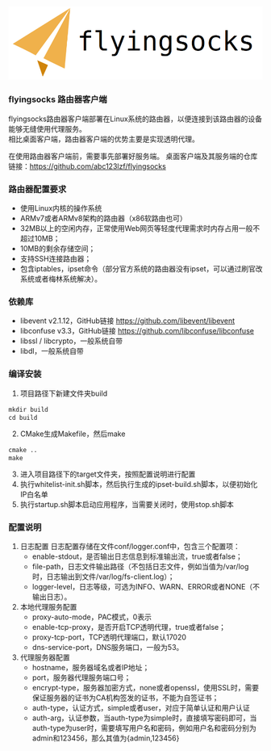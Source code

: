 ![LOGO](flyingsocks.png)
### flyingsocks 路由器客户端
flyingsocks路由器客户端部署在Linux系统的路由器，以便连接到该路由器的设备能够无缝使用代理服务。<br>
相比桌面客户端，路由器客户端的优势主要是实现透明代理。

在使用路由器客户端前，需要事先部署好服务端。 桌面客户端及其服务端的仓库链接：https://github.com/abc123lzf/flyingsocks <br>

### 路由器配置要求
- 使用Linux内核的操作系统
- ARMv7或者ARMv8架构的路由器（x86软路由也可）
- 32MB以上的空闲内存，正常使用Web网页等轻度代理需求时内存占用一般不超过10MB；
- 10MB的剩余存储空间；
- 支持SSH连接路由器；
- 包含iptables，ipset命令（部分官方系统的路由器没有ipset，可以通过刷官改系统或者梅林系统解决）。

### 依赖库
- libevent v2.1.12，GitHub链接 https://github.com/libevent/libevent
- libconfuse v3.3，GitHub链接 https://github.com/libconfuse/libconfuse
- libssl / libcrypto，一般系统自带
- libdl，一般系统自带

### 编译安装
1. 项目路径下新建文件夹build
```
mkdir build
cd build
```
2. CMake生成Makefile，然后make
```
cmake ..
make
```
3. 进入项目路径下的target文件夹，按照配置说明进行配置
4. 执行whitelist-init.sh脚本，然后执行生成的ipset-build.sh脚本，以便初始化IP白名单
5. 执行startup.sh脚本启动应用程序，当需要关闭时，使用stop.sh脚本

### 配置说明
1. 日志配置
日志配置存储在文件conf/logger.conf中，包含三个配置项：<br>
    - enable-stdout，是否输出日志信息到标准输出流，true或者false；
    - file-path，日志文件输出路径（不包括日志文件，例如当值为/var/log时，日志输出到文件/var/log/fs-client.log）；
    - logger-level，日志等级，可选为INFO、WARN、ERROR或者NONE（不输出日志）。
2. 本地代理服务配置
    - proxy-auto-mode，PAC模式，0表示
    - enable-tcp-proxy，是否开启TCP透明代理，true或者false；
    - proxy-tcp-port，TCP透明代理端口，默认17020
    - dns-service-port，DNS服务端口，一般为53。
3. 代理服务器配置
   - hostname，服务器域名或者IP地址；
   - port，服务器代理服务端口号；
   - encrypt-type，服务器加密方式，none或者openssl，使用SSL时，需要保证服务器的证书为CA机构签发的证书，不能为自签证书；
   - auth-type，认证方式，simple或者user，对应于简单认证和用户认证
   - auth-arg，认证参数，当auth-type为simple时，直接填写密码即可，当auth-type为user时，需要填写用户名和密码，例如用户名和密码分别为admin和123456，那么其值为{admin,123456}
   